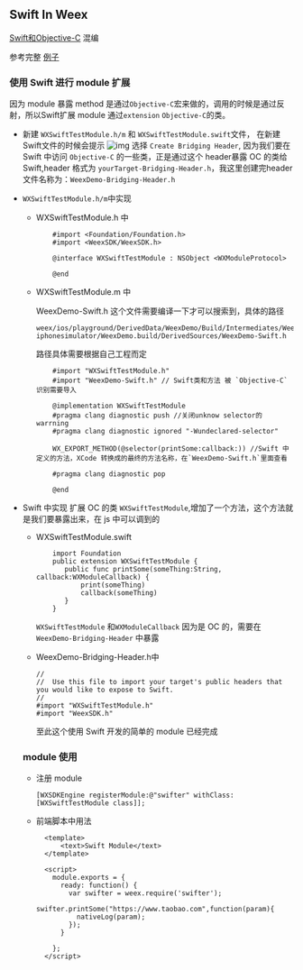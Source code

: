## Swift In Weex

[Swift和Objective-C](https://developer.apple.com/library/ios/documentation/Swift/Conceptual/BuildingCocoaApps/MixandMatch.html#//apple_ref/doc/uid/TP40014216-CH10-ID122) 混编

参考完整 [例子](https://github.com/acton393/WeexSwiftSample.git)

### 使用 Swift 进行 module 扩展

因为 module 暴露 method 是通过`Objective-C`宏来做的，调用的时候是通过反射，所以Swift扩展 module 通过`extension` `Objective-C`的类。
- 新建 `WXSwiftTestModule.h/m` 和 `WXSwiftTestModule.swift`文件， 在新建Swift文件的时候会提示
  ![img](http://img3.tbcdn.cn/L1/461/1/b2ed3ee4a966953c0f98a17f34f6f05e7c91cc6b)
  选择 `Create Bridging Header`, 因为我们要在 Swift 中访问 `Objective-C` 的一些类，正是通过这个 header暴露 OC 的类给 Swift,header 格式为 `yourTarget-Bridging-Header.h`，我这里创建完header文件名称为：`WeexDemo-Bridging-Header.h`
- `WXSwiftTestModule.h/m`中实现
  - WXSwiftTestModule.h 中
    
    ```
        #import <Foundation/Foundation.h>
        #import <WeexSDK/WeexSDK.h>
    
        @interface WXSwiftTestModule : NSObject <WXModuleProtocol>
    
        @end
    
    ```
  - WXSwiftTestModule.m 中
    
    WeexDemo-Swift.h 这个文件需要编译一下才可以搜索到，具体的路径
    
    ```
    weex/ios/playground/DerivedData/WeexDemo/Build/Intermediates/WeexDemo.build/Debug-iphonesimulator/WeexDemo.build/DerivedSources/WeexDemo-Swift.h
    ```
    
    路径具体需要根据自己工程而定
    
    ```
        #import "WXSwiftTestModule.h"
        #import "WeexDemo-Swift.h" // Swift类和方法 被 `Objective-C` 识别需要导入
    
        @implementation WXSwiftTestModule
        #pragma clang diagnostic push //关闭unknow selector的warrning
        #pragma clang diagnostic ignored "-Wundeclared-selector"
    
        WX_EXPORT_METHOD(@selector(printSome:callback:)) //Swift 中定义的方法，XCode 转换成的最终的方法名称，在`WeexDemo-Swift.h`里面查看
    
        #pragma clang diagnostic pop
    
        @end
    
    ```
- Swift 中实现 
  扩展 OC 的类 `WXSwiftTestModule`,增加了一个方法，这个方法就是我们要暴露出来，在 js 中可以调到的
  - WXSwiftTestModule.swift
    
    ```
        import Foundation
        public extension WXSwiftTestModule {
           public func printSome(someThing:String, callback:WXModuleCallback) {
               print(someThing)
               callback(someThing)
           }
        }
    ```
    
    `WXSwiftTestModule` 和`WXModuleCallback` 因为是 OC 的，需要在 `WeexDemo-Bridging-Header` 中暴露
  - WeexDemo-Bridging-Header.h中
    
    ```
    //
    //  Use this file to import your target's public headers that you would like to expose to Swift.
    //
    #import "WXSwiftTestModule.h"
    #import "WeexSDK.h"
    ```
    
    至此这个使用 Swift 开发的简单的 module 已经完成
    
  ### module 使用
  - 注册 module 
    
    ```
    [WXSDKEngine registerModule:@"swifter" withClass:[WXSwiftTestModule class]];
    
    ```
  - 前端脚本中用法
    
    ```
      <template>
          <text>Swift Module</text>
      </template>
    
      <script>
        module.exports = {
          ready: function() {
            var swifter = weex.require('swifter');
            swifter.printSome("https://www.taobao.com",function(param){
              nativeLog(param);
            });
          }
    
        };
      </script>
    ```